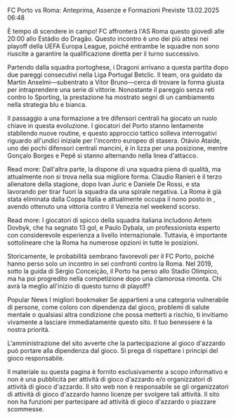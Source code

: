 FC Porto vs Roma: Anteprima, Assenze e Formazioni Previste
13.02.2025 06:48 

È tempo di scendere in campo! FC  affronterà l'AS Roma questo giovedì alle 20:00 allo Estádio do Dragão. Questo incontro è uno dei più attesi nei playoff della UEFA Europa League, poiché entrambe le squadre non sono riuscite a garantire la qualificazione diretta per il turno successivo.

Partendo dalla squadra portoghese, i Dragoni arrivano a questa partita dopo due pareggi consecutivi nella Liga Portugal Betclic. Il team, ora guidato da Martín Anselmi—subentrato a Vítor Bruno—cerca di trovare la forma giusta per intraprendere una serie di vittorie. Nonostante il pareggio senza reti contro lo Sporting, la prestazione ha mostrato segni di un cambiamento nella strategia blu e bianca.

Il passaggio a una formazione a tre difensori centrali ha giocato un ruolo chiave in questa evoluzione. I giocatori del Porto stanno lentamente stabilendo nuove routine, e questo approccio tattico solleva interrogativi riguardo all'undici iniziale per l'incontro europeo di stasera. Otávio Ataíde, uno dei pochi difensori centrali mancini, è in lizza per una posizione, mentre Gonçalo Borges e Pepê si stanno alternando nella linea d'attacco.

Read more: 
Dall'altra parte, la  dispone di una squadra piena di qualità, ma attualmente non si trova nella sua migliore forma. Claudio Ranieri è il terzo allenatore della stagione, dopo Ivan Juric e Daniele De Rossi, e sta lavorando per tirar fuori la squadra da una spirale negativa. La Roma è già stata eliminata dalla Coppa Italia e attualmente occupa il nono posto in , avendo ottenuto una vittoria contro il Venezia nel weekend scorso.

Read more: 
I giocatori di spicco della squadra italiana includono Artem Dovbyk, che ha segnato 13 gol, e Paulo Dybala, un professionista esperto con considerevole esperienza a livello internazionale. Tuttavia, è importante sottolineare che la Roma ha numerose opzioni in tutte le posizioni.

Storicamente, le probabilità sembrano favorevoli per il FC Porto, poiché hanno perso solo un incontro in sei confronti contro la Roma. Nel 2019, sotto la guida di Sérgio Conceição, il Porto ha perso allo Stadio Olimpico, ma ha poi progredito nella competizione dopo una clamorosa rimonta. Chi avrà la meglio all'inizio di questo turno di playoff?

Popular News
I migliori bookmaker
Se appartieni a una categoria vulnerabile di persone, come coloro con dipendenza dal gioco, problemi di salute mentale o qualsiasi altra condizione che possa metterti a rischio, ti invitiamo vivamente a lasciare immediatamente questo sito. Il tuo benessere è la nostra priorità.

L'amministrazione del sito avverte che la partecipazione al gioco d'azzardo può portare alla dipendenza dal gioco. Si prega di rispettare i principi del gioco responsabile.

Il materiale su questa pagina è fornito esclusivamente a scopo informativo e non è una pubblicità per attività di gioco d'azzardo e/o organizzatori di attività di gioco d'azzardo. Il sito web non è responsabile se gli organizzatori di attività di gioco d'azzardo hanno licenze per svolgere tali attività. Il sito non ha funzioni per partecipare ad attività di gioco d'azzardo o piazzare scommesse.



